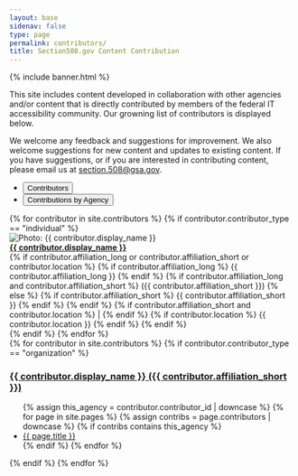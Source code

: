 ```yaml
--- 
layout: base
sidenav: false
type: page
permalink: contributors/
title: Section508.gov Content Contribution
---
```

{% include banner.html %}
<div id="main-content" class="usa-layout-docs usa-section grid-container">
<p>This site includes content developed in collaboration with other agencies and/or content that is directly contributed by members of the federal IT accessibility community. Our growning list of contributors is displayed below.</p>
<p>We welcome any feedback and suggestions for improvement. We also welcome suggestions for new content and updates to existing content. If you have suggestions, or if you are interested in contributing content, please email us at <a href="mailto:section.508@gsa.gov">section.508@gsa.gov</a>.</p>
<div>
    <div class="margin-top-2 margin-bottom-neg-05">
        <ul class="usa-button-group usa-button-group--segmented">
            <li class="usa-button-group__item">
                <button id="btn-contrib" class="contribs-button usa-button" aria-controls="contributor-tab" aria-expanded="true">Contributors</button>
            </li>
            <li class="usa-button-group__item">
                <button id="btn-agency" class="contribs-button contribs-button-click usa-button usa-button--outline" aria-controls="agency-tab" aria-expanded="false">Contributions by Agency</button>
            </li>
        </ul>
    </div>
    <div id="contrib-grid" aria-label="Contributors Grid" class="grid-container margin-bottom-2 border-2px border-base-light shadow-2">
        <div id="contributor-tab" class="contribs-tab" aria-label="Contributors Tab">
            {% for contributor in site.contributors %}
                {% if contributor.contributor_type == "individual" %}
                    <div class="grid-row flex-wrap margin-y-1 padding-y-1 grid-gap-1 border-bottom-1px border-base-lighter">
                        <div class="grid-col-auto">
                            <img class="circle-8 border-05 border-base-light shadow-1" src="{{ contributor.image_url }}" alt="Photo: {{ contributor.display_name }}" style="vertical-align:middle">
                        </div>
                        <div class="grid-col-9 padding-y-1">
                            <a href="{{ site.baseurl }}{{ contributor.url }}{{ contributor.output_ext }}"><strong>{{ contributor.display_name }}</strong></a><br>
                            {% if contributor.affiliation_long or contributor.affiliation_short or contributor.location %}
                                {% if contributor.affiliation_long %}
                                    {{ contributor.affiliation_long }}
                                {% endif %}
                                {% if contributor.affiliation_long and contributor.affiliation_short %}
                                    &lpar;{{ contributor.affiliation_short }}&rpar;
                                {% else %}    
                                    {% if contributor.affiliation_short %}
                                        {{ contributor.affiliation_short }}
                                    {% endif %}
                                {% endif %}
                                {% if contributor.affiliation_short and contributor.location %}
                                | 
                                {% endif %}
                                {% if contributor.location %}
                                    {{ contributor.location }}
                                {% endif %}
                            {% endif %}
                        </div>
                    </div>
                {% endif %}
            {% endfor %}
        </div>
        <div id="agency-tab" class="contribs-tab display-none" aria-label="Agency Tab">
            {% for contributor in site.contributors %}
                {% if contributor.contributor_type == "organization" %}
                    <div class="grid-row">
                        <h3 class="margin-bottom-0 margin-top-3"><a href="{{ site.baseurl }}{{ contributor.url }}{{ contributor.output_ext }}">{{ contributor.display_name }} ({{ contributor.affiliation_short }})</a></h3>
                    </div>
                    <div class="grid-row">
                        <ul class="margin-top-0 margin-bottom-3">
                            {% assign this_agency = contributor.contributor_id | downcase %}
                            {% for page in site.pages %}
                                {% assign contribs = page.contributors | downcase %}
                                {% if contribs contains this_agency %}
                                    <li><a href="{{ site.baseurl }}{{ page.url }}">{{ page.title }}</a></li>
                                {% endif %}
                            {% endfor %}
                        </ul>
                    </div>
                {% endif %}
            {% endfor %}
        </div>
    </div>
</div>
</div>
<script>
    $("button.contribs-button").click(function() {
        var y = $(this).attr("id");
        var z = $(this).attr("aria-controls");
        $("button.contribs-button").each(function(){
            if ($(this).attr("id") == y)
            {
                $(this).removeClass("usa-button--outline");
                $(this).attr("aria-expanded", "true");
            } else {
                $(this).addClass("usa-button--outline");
                $(this).attr("aria-expanded", "false");
            }
        });
        $(".contribs-tab").each(function(){
            if ($(this).attr("id") == z)
            {
                $(this).removeClass("display-none");
            } else {
                $(this).addClass("display-none");
            }
        });
    });
</script>
